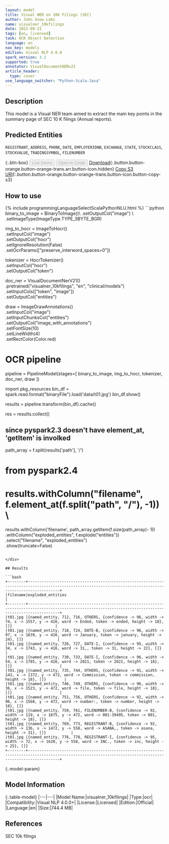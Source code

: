 ```yaml
---
layout: model
title: Visual NER on 10K Filings (SEC)
author: John Snow Labs
name: visualner_10kfilings
date: 2022-09-21
tags: [en, licensed]
task: OCR Object Detection
language: en
nav_key: models
edition: Visual NLP 4.0.0
spark_version: 3.2
supported: true
annotator: VisualDocumentNERv21
article_header:
  type: cover
use_language_switcher: "Python-Scala-Java"
---
```


## Description

This model is a Visual NER team aimed to extract the main key points in the summary page of SEC 10 K filings (Annual reports).

## Predicted Entities

`REGISTRANT`, `ADDRESS`, `PHONE`, `DATE`, `EMPLOYERIDNB`, `EXCHANGE`, `STATE`, `STOCKCLASS`, `STOCKVALUE`, `TRADINGSYMBOL`, `FILENUMBER`

{:.btn-box}
<button class="button button-orange" disabled>Live Demo</button>
<button class="button button-orange" disabled>Open in Colab</button>
[Download](https://s3.amazonaws.com/auxdata.johnsnowlabs.com/clinical/ocr/visualner_10kfilings_en_4.0.0_3.2_1663769328577.zip){:.button.button-orange.button-orange-trans.arr.button-icon.hidden}
[Copy S3 URI](s3://auxdata.johnsnowlabs.com/clinical/ocr/visualner_10kfilings_en_4.0.0_3.2_1663769328577.zip){:.button.button-orange.button-orange-trans.button-icon.button-copy-s3}

## How to use



<div class="tabs-box" markdown="1">
{% include programmingLanguageSelectScalaPythonNLU.html %}
```python
binary_to_image = BinaryToImage()\
    .setOutputCol("image") \
    .setImageType(ImageType.TYPE_3BYTE_BGR)

img_to_hocr = ImageToHocr()\
    .setInputCol("image")\
    .setOutputCol("hocr")\
    .setIgnoreResolution(False)\
    .setOcrParams(["preserve_interword_spaces=0"])

tokenizer = HocrTokenizer()\
    .setInputCol("hocr")\
    .setOutputCol("token")

doc_ner = VisualDocumentNerV21()\
    .pretrained("visualner_10kfilings", "en", "clinical/models")\
    .setInputCols(["token", "image"])\
    .setOutputCol("entities")

draw = ImageDrawAnnotations() \
    .setInputCol("image") \
    .setInputChunksCol("entities") \
    .setOutputCol("image_with_annotations") \
    .setFontSize(10) \
    .setLineWidth(4)\
    .setRectColor(Color.red)

# OCR pipeline
pipeline = PipelineModel(stages=[
    binary_to_image,
    img_to_hocr,
    tokenizer,
    doc_ner,
    draw
])


import pkg_resources
bin_df = spark.read.format("binaryFile").load('data/t01.jpg')
bin_df.show()

results = pipeline.transform(bin_df).cache()

res = results.collect()

## since pyspark2.3 doesn't have element_at, 'getItem' is involked
path_array = f.split(results['path'], '/')

# from pyspark2.4
# results.withColumn("filename", f.element_at(f.split("path", "/"), -1)) \

results.withColumn('filename', path_array.getItem(f.size(path_array)- 1)) \
    .withColumn("exploded_entities", f.explode("entities")) \
    .select("filename", "exploded_entities") \
    .show(truncate=False)
            
```

</div>

## Results

```bash
+--------+----------------------------------------------------------------------------------------------------------------------------------------------------------+
|filename|exploded_entities                                                                                                                                         |
+--------+----------------------------------------------------------------------------------------------------------------------------------------------------------+
|t01.jpg |{named_entity, 712, 716, OTHERS, {confidence -> 96, width -> 74, x -> 1557, y -> 416, word -> Ended, token -> ended, height -> 18}, []}                   |
|t01.jpg |{named_entity, 718, 724, DATE-B, {confidence -> 96, width -> 97, x -> 1639, y -> 416, word -> January, token -> january, height -> 24}, []}               |
|t01.jpg |{named_entity, 726, 727, DATE-I, {confidence -> 95, width -> 34, x -> 1743, y -> 416, word -> 31,, token -> 31, height -> 22}, []}                        |
|t01.jpg |{named_entity, 730, 733, DATE-I, {confidence -> 96, width -> 54, x -> 1785, y -> 416, word -> 2021, token -> 2021, height -> 18}, []}                     |
|t01.jpg |{named_entity, 735, 744, OTHERS, {confidence -> 91, width -> 143, x -> 1372, y -> 472, word -> Commission, token -> commission, height -> 18}, []}        |
|t01.jpg |{named_entity, 746, 749, OTHERS, {confidence -> 96, width -> 36, x -> 1523, y -> 472, word -> file, token -> file, height -> 18}, []}                     |
|t01.jpg |{named_entity, 751, 756, OTHERS, {confidence -> 92, width -> 96, x -> 1568, y -> 472, word -> number:, token -> number, height -> 18}, []}                |
|t01.jpg |{named_entity, 759, 761, FILENUMBER-B, {confidence -> 92, width -> 119, x -> 1675, y -> 472, word -> 001-39495, token -> 001, height -> 18}, []}          |
|t01.jpg |{named_entity, 769, 773, REGISTRANT-B, {confidence -> 92, width -> 136, x -> 1472, y -> 558, word -> ASANA,, token -> asana, height -> 31}, []}           |
|t01.jpg |{named_entity, 776, 778, REGISTRANT-I, {confidence -> 95, width -> 72, x -> 1620, y -> 558, word -> INC., token -> inc, height -> 25}, []}        
+--------+----------------------------------------------------------------------------------------------------------------------------------------------------------+
```

{:.model-param}
## Model Information

{:.table-model}
|---|---|
|Model Name:|visualner_10kfilings|
|Type:|ocr|
|Compatibility:|Visual NLP 4.0.0+|
|License:|Licensed|
|Edition:|Official|
|Language:|en|
|Size:|744.4 MB|

## References

SEC 10k filings
